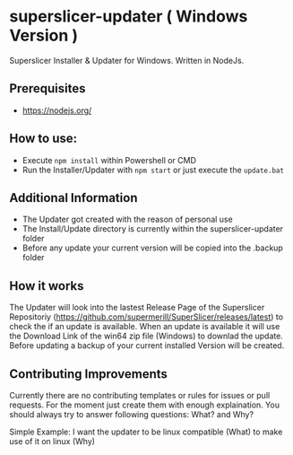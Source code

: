 # superslicer-updater ( Windows Version )
Superslicer Installer &amp; Updater for Windows. Written in NodeJs.

## Prerequisites
+ https://nodejs.org/

## How to use:
+ Execute `npm install` within Powershell or CMD
+ Run the Installer/Updater with `npm start` or just execute the `update.bat`

## Additional Information
+ The Updater got created with the reason of personal use
+ The Install/Update directory is currently within the superslicer-updater folder
+ Before any update your current version will be copied into the .backup folder

## How it works
The Updater will look into the lastest Release Page of the Superslicer Repositoriy (https://github.com/supermerill/SuperSlicer/releases/latest)
to check the if an update is available. 
When an update is available it will use the Download Link of the win64 zip file (Windows) to downlad the update.
Before updating a backup of your current installed Version will be created.

## Contributing Improvements
Currently there are no contributing templates or rules for issues or pull requests.
For the moment just create them with enough explaination.
You should always try to answer following questions: What? and Why?

Simple Example:
I want the updater to be linux compatible (What)
to make use of it on linux (Why)
